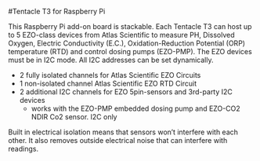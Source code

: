 <!--
---
name: Tentacle T3 for Raspberry Pi
class: board
type: sensor
formfactor: Custom
collected: Other
manufacturer: Whitebox Labs
description: A stackable add-on board to host up to 5 Atlas Scientific EZO device to measure PH, Dissolved Oxygen, Electric Conductivity (E.C.), Oxidation-Reduction Potential (ORP) temperature (RTD) and control dosing pumps (EZO-PMP).
url: https://www.whiteboxes.ch/docs/tentacle/t3
github: https://github.com/whitebox-labs/tentacle-raspi-oshw
buy: https://www.whiteboxes.ch/shop/tentacle-t3-for-raspberry-pi
image: 'whitebox-tentacle-t3.png'
pincount: 40
eeprom: no
power:
  '1':
ground:
  '6':
  '9':
  '14':
  '20':
  '25':
  '30':
  '34':
  '39':
pin:
  '3':
    mode: i2c
  '5':
    mode: i2c
i2c:
  'dynamic':
    name: Atlas Scientific EZO
    device: multiple
install:
  'devices':
    - 'i2c'
  'apt':
    - 'python-smbus'
    - 'python3-smbus'
    - 'python-dev'
    - 'python3-dev'
-->
#Tentacle T3 for Raspberry Pi

This Raspberry Pi add-on board is stackable. Each Tentacle T3 can host up to 5 EZO-class devices from Atlas Scientific to measure PH, Dissolved Oxygen, Electric Conductivity (E.C.), Oxidation-Reduction Potential (ORP) temperature (RTD) and control dosing pumps (EZO-PMP). The EZO devices must be in I2C mode. All I2C addresses can be set dynamically.

- 2 fully isolated channels for Atlas Scientific EZO Circuits
- 1 non-isolated channel Atlas Scientific EZO RTD Circuit
- 2 additional I2C channels for EZO 5pin-sensors and 3rd-party I2C devices
  - works with the EZO-PMP embedded dosing pump and EZO-CO2 NDIR Co2 sensor.
I2C only

Built in electrical isolation means that sensors won’t interfere with each other. It also removes outside electrical noise that can interfere with readings.
